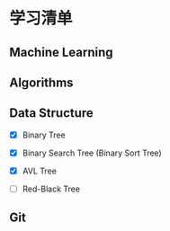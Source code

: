 # 学习清单

## Machine Learning



## Algorithms



## Data Structure

- [x] Binary Tree

- [x] Binary Search Tree (Binary Sort Tree)

- [x] AVL Tree

- [ ] Red-Black Tree

  



## Git

